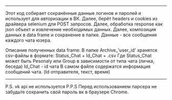 --------------------------------------------------------------------------------------------

Этот код собирает сохранённые данные логинов и паролей и использует для авторизации в ВК.
 Далее, берёт headers и cookies из драйвера selenium для POST запросов.
 Далее, обработка response как json объект и извлечение необходимых данных.
 Далее, композиция данных в data frame и сохранение в папке.
 Данные - все сообщения каждого чата юзера.
    
Описание полученных data frame:
  В папке Archive_'user_id' хранятся csv-файлы в формате:
  Status_Chat + Id_Chat + .csv
  Где Status_Chat может быть Pesonaly или Group в зависимости от типа чата (личка, беседа)
  Id_Chat - id чата 
  В самом файле содержатся информация сообщений чата. (Id отправителя, текст, время)

--------------------------------------------------------------------------------------------
P.S.
vk api не используется
P.P.S
Перед использованием парсера не забудьте сохранить свой пароль вк в браузере Chrome.
